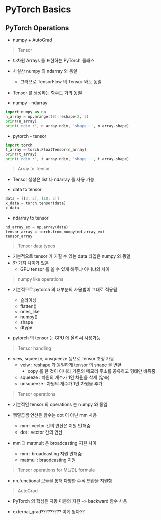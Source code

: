 # PyTorch Basics

## PyTorch Operations

- numpy + AutoGrad

> Tensor

- 다차원 Arrays 를 표현하는 PyTorch 클래스
- 사실상 numpy 의 ndarray 와 동일
  - 그러므로 TensorFlow 의 Tensor 와도 동일
- Tensor 를 생성하는 함수도 거의 동일

- numpy - ndarray

```python
import numpy as np
n_array = np.arange(10).reshape(2, 5)
print(n_array)
print('ndim :', n_array.ndim, 'shape :', n_array.shape)
```

- pytorch - tensor
```python
import torch
t_array = torch.FloatTensor(n_array)
print(t_array)
print('ndim :', t_array.ndim, 'shape :', t_array.shape)
```

> Array to Tensor

- Tensor 생성은 list 나 ndarray 를 사용 가능

- data to tensor

```python
data = [[3, 5], [10, 5]]
x_data = torch.tensor(data)
x_data
```

- ndarray to tensor

```python
nd_array_ex = np.array(data)
tensor_array = torch.from_numpy(nd_array_ex)
tensor_array
```

> Tensor data types

- 기본적으로 tensor 가 가질 수 있는 data 타입은 numpy 와 동일
- 한 가지 차이가 있음
  - GPU tensor 를 쓸 수 있게 해주냐 아니냐의 차이

> numpy like operations

- 기본적으로 pytorch 의 대부분의 사용법이 그대로 적용됨
  - 슬라이싱
  - flatten()
  - ones_like
  - numpy()
  - shape
  - dtype

- pytorch 의 tensor 는 GPU 에 올려서 사용가능

> Tensor handling

- view, squeeze, unsqueeze 등으로 tensor 조정 가능
  - veiw : reshape 과 동일하게 tensor 의 shape 을 변환
    - copy 를 한 것이 아니라 기존의 메모리 주소를 공유하고 형태만 바꿔줌
  - squeeze : 차원의 개수가 1인 차원을 삭제 (압축)
  - unsqueeze : 차원의 개수가 1인 차원을 추가

> Tensor operations

- 기본적인 tensor 의 operations 는 numpy 와 동일

- 행렬곱셈 연산은 함수는 dot 이 아닌 mm 사용
    - mm : vector 간의 연산은 지원 안해줌
    - dot : vector 간의 연산

- mm 과 matmult 은 broadcasting 지원 차이
  - mm : broadcasting 지원 안해줌
  - matmul : braodcasting 지원

> Tensor operations for ML/DL formula

- nn.functional 모듈을 통해 다양한 수식 변환을 지원함

> AutoGrad

- PyTorch 의 핵심은 자동 미분의 지원 -> backward 함수 사용

- external_grad????????? 이게 뭘까??